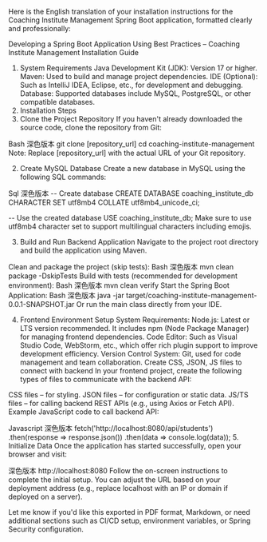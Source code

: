Here is the English translation of your installation instructions for the Coaching Institute Management Spring Boot application, formatted clearly and professionally:

Developing a Spring Boot Application Using Best Practices – Coaching Institute Management
Installation Guide
1. System Requirements
Java Development Kit (JDK): Version 17 or higher.
Maven: Used to build and manage project dependencies.
IDE (Optional): Such as IntelliJ IDEA, Eclipse, etc., for development and debugging.
Database: Supported databases include MySQL, PostgreSQL, or other compatible databases.
2. Installation Steps
1. Clone the Project Repository
If you haven't already downloaded the source code, clone the repository from Git:

Bash
深色版本
git clone [repository_url]
cd coaching-institute-management
Note: Replace [repository_url] with the actual URL of your Git repository.

2. Create MySQL Database
Create a new database in MySQL using the following SQL commands:

Sql
深色版本
-- Create database
CREATE DATABASE coaching_institute_db
    CHARACTER SET utf8mb4
    COLLATE utf8mb4_unicode_ci;

-- Use the created database
USE coaching_institute_db;
Make sure to use utf8mb4 character set to support multilingual characters including emojis.

3. Build and Run Backend Application
Navigate to the project root directory and build the application using Maven.

Clean and package the project (skip tests):
Bash
深色版本
mvn clean package -DskipTests
Build with tests (recommended for development environment):
Bash
深色版本
mvn clean verify
Start the Spring Boot Application:
Bash
深色版本
java -jar target/coaching-institute-management-0.0.1-SNAPSHOT.jar
Or run the main class directly from your IDE.

4. Frontend Environment Setup
System Requirements:
Node.js: Latest or LTS version recommended. It includes npm (Node Package Manager) for managing frontend dependencies.
Code Editor: Such as Visual Studio Code, WebStorm, etc., which offer rich plugin support to improve development efficiency.
Version Control System: Git, used for code management and team collaboration.
Create CSS, JSON, JS files to connect with backend
In your frontend project, create the following types of files to communicate with the backend API:

CSS files – for styling.
JSON files – for configuration or static data.
JS/TS files – for calling backend REST APIs (e.g., using Axios or Fetch API).
Example JavaScript code to call backend API:

Javascript
深色版本
fetch('http://localhost:8080/api/students')
  .then(response => response.json())
  .then(data => console.log(data));
5. Initialize Data
Once the application has started successfully, open your browser and visit:

深色版本
http://localhost:8080
Follow the on-screen instructions to complete the initial setup. You can adjust the URL based on your deployment address (e.g., replace localhost with an IP or domain if deployed on a server).

Let me know if you'd like this exported in PDF format, Markdown, or need additional sections such as CI/CD setup, environment variables, or Spring Security configuration.